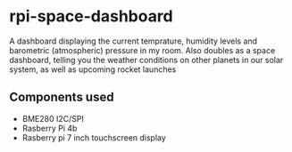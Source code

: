 # rpi-space-dashboard
A dashboard displaying the current temprature, humidity levels and barometric (atmospheric) pressure in my room. Also doubles as a space dashboard, telling you the weather conditions on other planets in our solar system, as well as upcoming rocket launches
## Components used
- BME280 I2C/SPI
- Rasberry Pi 4b
- Rasberry pi 7 inch touchscreen display